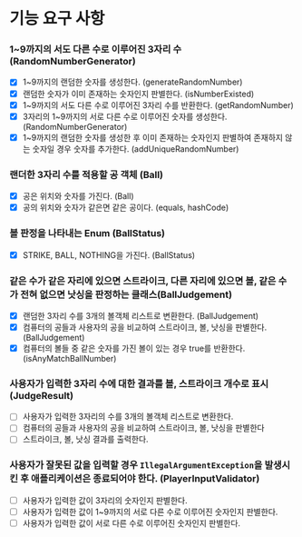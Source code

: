 # 기능 요구 사항
### 1~9까지의 서도 다른 수로 이루어진 3자리 수 (RandomNumberGenerator)
- [x] 1~9까지의 랜덤한 숫자를 생성한다. (generateRandomNumber)
- [x] 랜덤한 숫자가 이미 존재하는 숫자인지 판별한다. (isNumberExisted)
- [x] 1~9까지의 서도 다른 수로 이루어진 3자리 수를 반환한다. (getRandomNumber)
- [x] 3자리의 1~9까지의 서로 다른 수로 이루어진 숫자를 생성한다. (RandomNumberGenerator)
- [x] 1~9까지의 랜덤한 숫자를 생성한 후 이미 존재하는 숫자인지 판별하여 존재하지 않는 숫자일 경우 숫자를 추가한다. (addUniqueRandomNumber)
### 랜더한 3자리 수를 적용할 공 객체 (Ball)
- [x] 공은 위치와 숫자를 가진다. (Ball)
- [x] 공의 위치와 숫자가 같은면 같은 공이다. (equals, hashCode)
### 볼 판정을 나타내는 Enum (BallStatus)
- [x] STRIKE, BALL, NOTHING을 가진다. (BallStatus)
### 같은 수가 같은 자리에 있으면 스트라이크, 다른 자리에 있으면 볼, 같은 수가 전혀 없으면 낫싱을 판정하는 클래스(BallJudgement)
- [x] 랜덤한 3자리 수를 3개의 볼객체 리스트로 변환한다. (BallJudgement)
- [x] 컴퓨터의 공들과 사용자의 공을 비교하여 스트라이크, 볼, 낫싱을 판별한다. (BallJudgement)
- [x] 컴퓨터의 볼들 중 같은 숫자를 가진 볼이 있는 경우 true를 반환한다. (isAnyMatchBallNumber)
### 사용자가 입력한 3자리 수에 대한 결과를 볼, 스트라이크 개수로 표시 (JudgeResult)
- [ ] 사용자가 입력한 3자리의 수를 3개의 볼객체 리스트로 변환한다.
- [ ] 컴퓨터의 공들과 사용자의 공을 비교하여 스트라이크, 볼, 낫싱을 판별한다
- [ ] 스트라이크, 볼, 낫싱 결과를 출력한다.
### 사용자가 잘못된 값을 입력할 경우 `IllegalArgumentException`을 발생시킨 후 애플리케이션은 종료되어야 한다. (PlayerInputValidator)
- [ ] 사용자가 입력한 값이 3자리의 숫자인지 판별한다.
- [ ] 사용자가 입력한 값이 1~9까지의 서로 다른 수로 이루어진 숫자인지 판별한다.
- [ ] 사용자가 입력한 값이 서로 다른 수로 이루어진 숫자인지 판별한다.